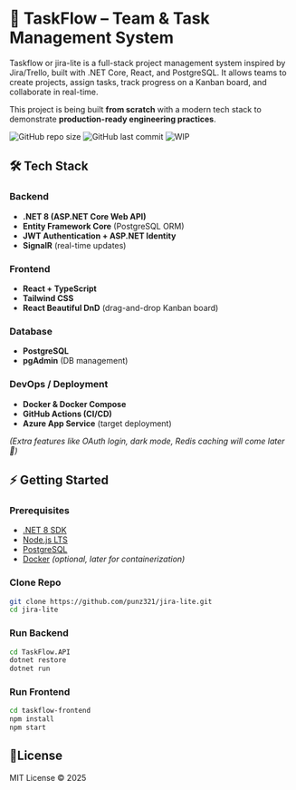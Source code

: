 # 🚀 TaskFlow – Team & Task Management System
Taskflow or jira-lite is a full-stack project management system inspired by Jira/Trello, built with .NET Core, React, and PostgreSQL. It allows teams to create projects, assign tasks, track progress on a Kanban board, and collaborate in real-time. 

This project is being built **from scratch** with a modern tech stack to demonstrate **production-ready engineering practices**.

![GitHub repo size](https://img.shields.io/github/repo-size/punz321/jira-lite?color=blue)
![GitHub last commit](https://img.shields.io/github/last-commit/punz321/jira-lite?color=green)
![WIP](https://img.shields.io/badge/status-WIP-orange)

## 🛠️ Tech Stack

### Backend
- **.NET 8 (ASP.NET Core Web API)**
- **Entity Framework Core** (PostgreSQL ORM)
- **JWT Authentication + ASP.NET Identity**
- **SignalR** (real-time updates)

### Frontend
- **React + TypeScript**
- **Tailwind CSS**
- **React Beautiful DnD** (drag-and-drop Kanban board)

### Database
- **PostgreSQL**  
- **pgAdmin** (DB management)

### DevOps / Deployment
- **Docker & Docker Compose**
- **GitHub Actions (CI/CD)**
- **Azure App Service** (target deployment)

*(Extra features like OAuth login, dark mode, Redis caching will come later 🚀)*

## ⚡ Getting Started

### Prerequisites
- [.NET 8 SDK](https://dotnet.microsoft.com/download/dotnet/8.0)  
- [Node.js LTS](https://nodejs.org/en/)  
- [PostgreSQL](https://www.postgresql.org/download/)  
- [Docker](https://www.docker.com/) *(optional, later for containerization)*  

### Clone Repo
```bash
git clone https://github.com/punz321/jira-lite.git
cd jira-lite
```
### Run Backend
```bash
cd TaskFlow.API
dotnet restore
dotnet run
```
### Run Frontend
```bash
cd taskflow-frontend
npm install
npm start
```
## 📜License
MIT License © 2025